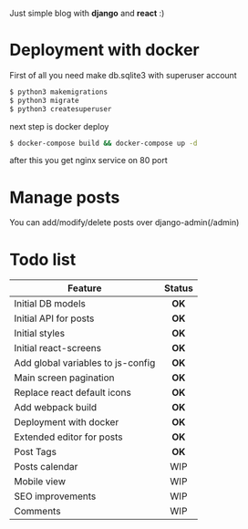 Just simple blog with **django** and **react** :) 

# Deployment with docker
First of all you need make db.sqlite3 with superuser account
```bash
$ python3 makemigrations
$ python3 migrate
$ python3 createsuperuser
```
next step is docker deploy
```bash
$ docker-compose build && docker-compose up -d
```
after this you get nginx service on 80 port

# Manage posts
You can add/modify/delete posts over django-admin(/admin)

# Todo list
| Feature        | Status       |
| ------------- |:-------------:|
| Initial DB models     |  **OK** |
| Initial API for posts |  **OK** |
| Initial styles        |  **OK** |
| Initial react-screens |  **OK** |
| Add global variables to js-config  |  **OK**  |
| Main screen pagination             |  **OK** |
| Replace react default icons        |  **OK** |
| Add webpack build                  |  **OK** |
| Deployment with docker             | **OK** |
| Extended editor for posts          | **OK** |
| Post Tags                          | **OK** |
| Posts calendar                     | WIP |
| Mobile view                        | WIP |
| SEO improvements                   | WIP |
| Comments                           | WIP |
